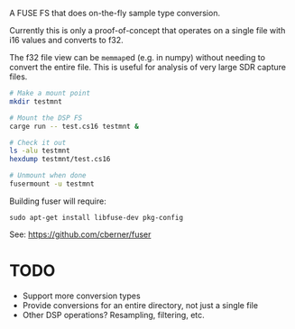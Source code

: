 A FUSE FS that does on-the-fly sample type conversion.

Currently this is only a proof-of-concept that operates on a single file with
i16 values and converts to f32.

The f32 file view can be `memmap`ed (e.g. in numpy) without needing to convert the
entire file. This is useful for analysis of very large SDR capture files.

```bash
# Make a mount point
mkdir testmnt

# Mount the DSP FS
carge run -- test.cs16 testmnt &

# Check it out
ls -alu testmnt
hexdump testmnt/test.cs16

# Unmount when done
fusermount -u testmnt
```

Building fuser will require:

```
sudo apt-get install libfuse-dev pkg-config
```

See: https://github.com/cberner/fuser

# TODO

- Support more conversion types
- Provide conversions for an entire directory, not just a single file
- Other DSP operations? Resampling, filtering, etc.
